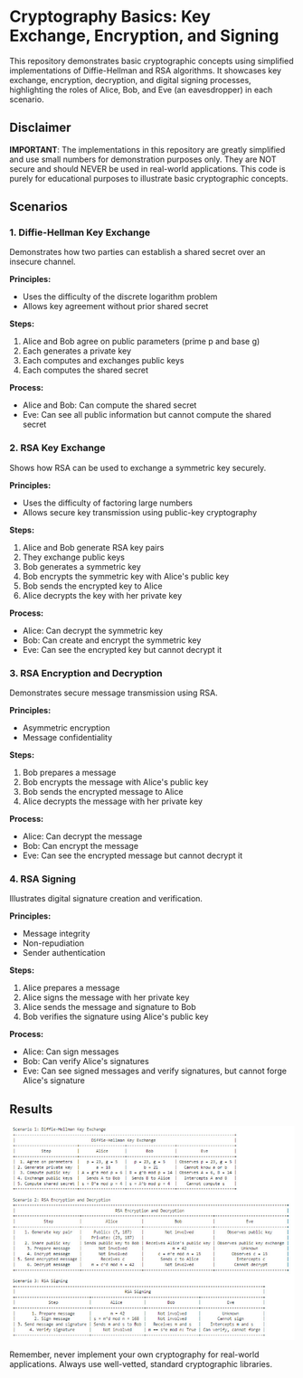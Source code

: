 # Cryptography Basics: Key Exchange, Encryption, and Signing

This repository demonstrates basic cryptographic concepts using simplified implementations of Diffie-Hellman and RSA algorithms. It showcases key exchange, encryption, decryption, and digital signing processes, highlighting the roles of Alice, Bob, and Eve (an eavesdropper) in each scenario.

## Disclaimer

**IMPORTANT**: The implementations in this repository are greatly simplified and use small numbers for demonstration purposes only. They are NOT secure and should NEVER be used in real-world applications. This code is purely for educational purposes to illustrate basic cryptographic concepts.

## Scenarios

### 1. Diffie-Hellman Key Exchange

Demonstrates how two parties can establish a shared secret over an insecure channel.

**Principles:**
- Uses the difficulty of the discrete logarithm problem
- Allows key agreement without prior shared secret

**Steps:**
1. Alice and Bob agree on public parameters (prime p and base g)
2. Each generates a private key
3. Each computes and exchanges public keys
4. Each computes the shared secret

**Process:**
- Alice and Bob: Can compute the shared secret
- Eve: Can see all public information but cannot compute the shared secret

### 2. RSA Key Exchange

Shows how RSA can be used to exchange a symmetric key securely.

**Principles:**
- Uses the difficulty of factoring large numbers
- Allows secure key transmission using public-key cryptography

**Steps:**
1. Alice and Bob generate RSA key pairs
2. They exchange public keys
3. Bob generates a symmetric key
4. Bob encrypts the symmetric key with Alice's public key
5. Bob sends the encrypted key to Alice
6. Alice decrypts the key with her private key

**Process:**
- Alice: Can decrypt the symmetric key
- Bob: Can create and encrypt the symmetric key
- Eve: Can see the encrypted key but cannot decrypt it

### 3. RSA Encryption and Decryption

Demonstrates secure message transmission using RSA.

**Principles:**
- Asymmetric encryption
- Message confidentiality

**Steps:**
1. Bob prepares a message
2. Bob encrypts the message with Alice's public key
3. Bob sends the encrypted message to Alice
4. Alice decrypts the message with her private key

**Process:**
- Alice: Can decrypt the message
- Bob: Can encrypt the message
- Eve: Can see the encrypted message but cannot decrypt it

### 4. RSA Signing

Illustrates digital signature creation and verification.

**Principles:**
- Message integrity
- Non-repudiation
- Sender authentication

**Steps:**
1. Alice prepares a message
2. Alice signs the message with her private key
3. Alice sends the message and signature to Bob
4. Bob verifies the signature using Alice's public key

**Process:**
- Alice: Can sign messages
- Bob: Can verify Alice's signatures
- Eve: Can see signed messages and verify signatures, but cannot forge Alice's signature

## Results
![](https://github.com/ericyoc/key_exchanges_demo_poc/blob/main/key_exchanges_results.jpg)

Remember, never implement your own cryptography for real-world applications. Always use well-vetted, standard cryptographic libraries.
